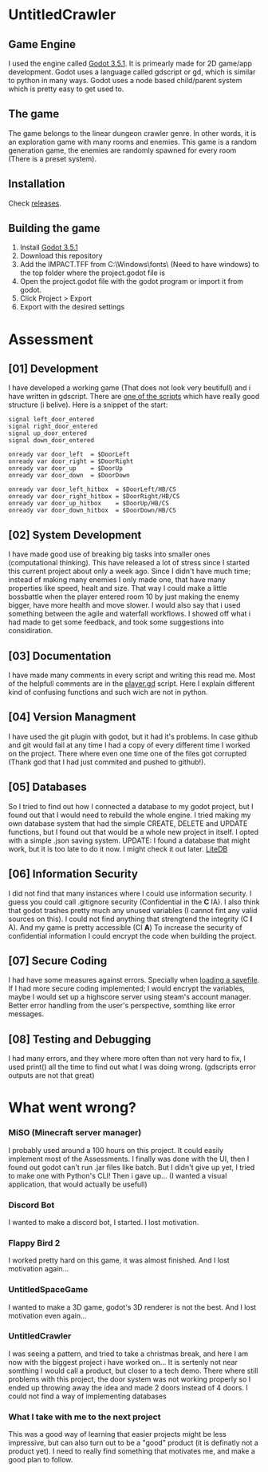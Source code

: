 # UntitledCrawler
## Game Engine
I used the engine called [Godot 3.5.1](https://godotengine.org/article/maintenance-release-godot-3-5-1). It is primearly made for 2D game/app development.
Godot uses a language called gdscript or gd, which is similar to python in many ways. Godot uses a node based child/parent system which is pretty easy to get used to.
## The game
The game belongs to the linear dungeon crawler genre. In other words, it is an exploration game with many rooms and enemies.
This game is a random generation game, the enemies are randomly spawned for every room (There is a preset system).
## Installation
Check [releases](https://github.com/SpyroMF/UntitledCrawler/releases).
## Building the game
1. Install [Godot 3.5.1](https://godotengine.org/article/maintenance-release-godot-3-5-1)
2. Download this repository
3. Add the IMPACT.TFF from C:\Windows\fonts\ (Need to have windows) to the top folder where the project.godot file is
4. Open the project.godot file with the godot program or import it from godot.
5. Click Project > Export
6. Export with the desired settings

# Assessment
## [01] Development
I have developed a working game (That does not look very beutifull) and i have written in gdscript.
There are [one of the scripts](https://github.com/SpyroMF/UntitledCrawler/blob/master/worlds/castle/door/door.gd) which have really good structure (i belive).
Here is a snippet of the start:
```
signal left_door_entered
signal right_door_entered
signal up_door_entered
signal down_door_entered

onready var door_left  = $DoorLeft
onready var door_right = $DoorRight
onready var door_up    = $DoorUp
onready var door_down  = $DoorDown

onready var door_left_hitbox  = $DoorLeft/HB/CS
onready var door_right_hitbox = $DoorRight/HB/CS
onready var door_up_hitbox    = $DoorUp/HB/CS
onready var door_down_hitbox  = $DoorDown/HB/CS
```
## [02] System Development
I have made good use of breaking big tasks into smaller ones (computational thinking). This have released a lot of stress since I started this current project about only a week ago.
Since I didn't have much time; instead of making many enemies I only made one, that have many properties like speed, healt and size. That way I could make a little bossbattle when the player entered room 10 by just making the enemy bigger, have more health and move slower.
I would also say that i used something between the agile and waterfall workflows. I showed off what i had made to get some feedback, and took some suggestions into considiration.
## [03] Documentation
I have made many comments in every script and writing this read me. Most of the helpfull comments are in the [player.gd](https://github.com/SpyroMF/UntitledCrawler/blob/master/player/player.gd) script. Here I explain different kind of confusing functions and such wich are not in python.
## [04] Version Managment
I have used the git plugin with godot, but it had it's problems. In case github and git would fail at any time I had a copy of every different time I worked on the project. There where even one time one of the files got corrupted (Thank god that I had just commited and pushed to github!).
## [05] Databases
So I tried to find out how I connected a database to my godot project, but I found out that I would need to rebuild the whole engine. I tried making my own database system that had the simple CREATE, DELETE and UPDATE functions, but I found out that would be a whole new project in itself.
I opted with a simple .json saving system.
UPDATE: I found a database that might work, but it is too late to do it now. I might check it out later. [LiteDB](http://www.litedb.org/)
## [06] Information Security
I did not find that many instances where I could use information security. I guess you could call .gitignore security (Confidential in the **C** IA). I also think that godot trashes pretty much any unused variables (I cannot fint any valid sources on this). I could not find anything that strengtend the integrity (C **I** A). And my game is pretty accessible (CI **A**)
To increase the security of confidential information I could encrypt the code when building the project.
## [07] Secure Coding
I had have some measures against errors. Specially when [loading a savefile](https://github.com/SpyroMF/UntitledCrawler/blob/master/game.gd).
If I had more secure coding implemented; I would encrypt the variables, maybe I would set up a highscore server using steam's account manager. Better error handling from the user's perspective, somthing like error messages.
## [08] Testing and Debugging
I had many errors, and they where more often than not very hard to fix, I used print() all the time to find out what I was doing wrong. (gdscripts error outputs are not that great)

# What went wrong?
### MiSO (Minecraft server manager)
I probably used around a 100 hours on this project. It could easily implement most of the Assessments. I finally was done with the UI, then I found out godot can't run .jar files like batch. But I didn't give up yet, I tried to make one with Python's CLI! Then i gave up... (I wanted a visual application, that would actually be usefull)
### Discord Bot
I wanted to make a discord bot, I started. I lost motivation.
### Flappy Bird 2
I worked pretty hard on this game, it was almost finished. And I lost motivation again...
### UntitledSpaceGame
I wanted to make a 3D game, godot's 3D renderer is not the best. And I lost motivation even again...
### UntitledCrawler
I was seeing a pattern, and tried to take a christmas break, and here I am now with the biggest project i have worked on... It is sertenly not near somthing I would call a product, but closer to a tech demo.
There where still problems with this project, the door system was not working properly so I ended up throwing away the idea and made 2 doors instead of 4 doors. I could not find a way of implementing databases

### What I take with me to the next project
This was a good way of learning that easier projects might be less impressive, but can also turn out to be a "good" product (it is definatly not a product yet). I need to really find something that motivates me, and make a good plan to follow.
